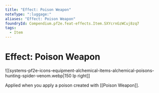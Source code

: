 ```yaml
---
title: "Effect: Poison Weapon"
noteType: ":luggage:"
aliases: "Effect: Poison Weapon"
foundryId: Compendium.pf2e.feat-effects.Item.SXYcrnGzWCuj8zq7
tags:
  - Item
---
```


# Effect: Poison Weapon
![[systems-pf2e-icons-equipment-alchemical-items-alchemical-poisons-hunting-spider-venom.webp|150 lp right]]

Applied when you apply a poison created with [[Poison Weapon]].
